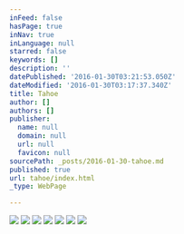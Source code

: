 ```yaml
---
inFeed: false
hasPage: true
inNav: true
inLanguage: null
starred: false
keywords: []
description: ''
datePublished: '2016-01-30T03:21:53.050Z'
dateModified: '2016-01-30T03:17:37.340Z'
title: Tahoe
author: []
authors: []
publisher:
  name: null
  domain: null
  url: null
  favicon: null
sourcePath: _posts/2016-01-30-tahoe.md
published: true
url: tahoe/index.html
_type: WebPage

---
```

![](https://the-grid-user-content.s3-us-west-2.amazonaws.com/0ec67826-c775-43c4-9467-4f010a39d10a.JPG)
![](https://the-grid-user-content.s3-us-west-2.amazonaws.com/e353a42d-ccbf-4c86-b361-05d51539f9a1.JPG)
![](https://the-grid-user-content.s3-us-west-2.amazonaws.com/dd72232c-a864-4583-9e9b-5a53353e1cd9.JPG)
![](https://the-grid-user-content.s3-us-west-2.amazonaws.com/e6a1c5a9-e5fa-4cb2-a8aa-840f884954ab.JPG)
![](https://the-grid-user-content.s3-us-west-2.amazonaws.com/99845f16-114e-4329-9e0d-ee79f34310a9.JPG)
![](https://the-grid-user-content.s3-us-west-2.amazonaws.com/3abac61b-1d05-4df4-b1c0-e1ca91bb9890.JPG)
![](https://the-grid-user-content.s3-us-west-2.amazonaws.com/3847bcfc-b2ca-42a9-8c4e-cd90ff6e4a52.JPG)